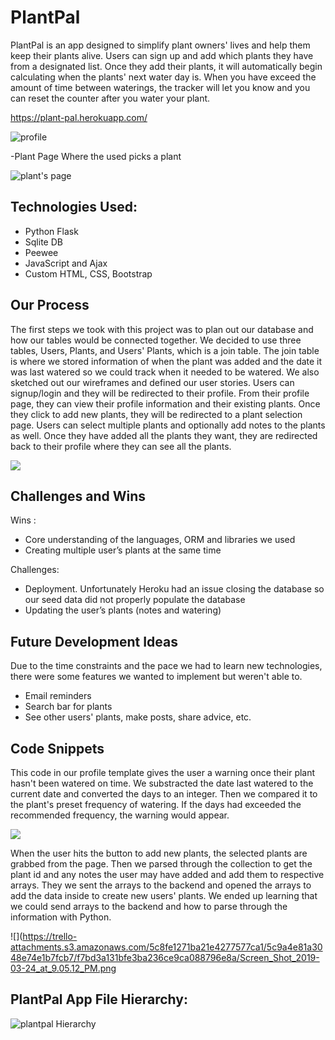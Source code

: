 # PlantPal
PlantPal is an app designed to simplify plant owners' lives and help them keep their plants alive. Users can sign up and add which plants they have from a designated list. Once they add their plants, it will automatically begin calculating when the plants' next water day is. When you have exceed the amount of time between waterings, the tracker will let you know and you can reset the counter after you water your plant.

https://plant-pal.herokuapp.com/

![profile](https://cdn.glitch.com/3f59e2c6-0558-4467-9057-8202e97223b4%2FScreen%20Shot%202019-03-24%20at%203.32.57%20PM.png?1553495462186)


-Plant Page Where the used picks a plant

![plant's page](https://cdn.glitch.com/3f59e2c6-0558-4467-9057-8202e97223b4%2FScreen%20Shot%202019-03-24%20at%2011.35.52%20PM.png?1553495782703)

## Technologies Used:
- Python Flask 
- Sqlite DB
- Peewee
- JavaScript and Ajax
- Custom HTML, CSS, Bootstrap

## Our Process
The first steps we took with this project was to plan out our database and how our tables would be connected together. We decided to use three tables, Users, Plants, and Users' Plants, which is a join table. The join table is where we stored information of when the plant was added and the date it was last watered so we could track when it needed to be watered. We also sketched out our wireframes and defined our user stories. Users can signup/login and they will be redirected to their profile. From their profile page, they can view their profile information and their existing plants. Once they click to add new plants, they will be redirected to a plant selection page. Users can select multiple plants and optionally add notes to the plants as well. Once they have added all the plants they want, they are redirected back to their profile where they can see all the plants.

![](https://trello-attachments.s3.amazonaws.com/5c8fe1271ba21e4277577ca1/5c8fea55bd0cdb7ca079996a/b51bee25c16ae8e1b12b0e4c5aeb604d/IMG_5465.jpg)

## Challenges and Wins
  Wins :
   - Core understanding of the languages, ORM and libraries we used 
   - Creating multiple user’s plants at the same time
  
  Challenges:
   - Deployment. Unfortunately Heroku had an issue closing the database so our seed data did not properly populate the database
   - Updating the user’s plants (notes and watering)

## Future Development Ideas
Due to the time constraints and the pace we had to learn new technologies, there were some features we wanted to implement but weren't able to.
 - Email reminders
 - Search bar for plants
 - See other users' plants, make posts, share advice, etc.

## Code Snippets

This code in our profile template gives the user a warning once their plant hasn't been watered on time. We substracted the date last watered to the current date and converted the days to an integer. Then we compared it to the plant's preset frequency of watering. If the days had exceeded the recommended frequency, the warning would appear.

![](https://trello-attachments.s3.amazonaws.com/5c8fe1271ba21e4277577ca1/5c9a4e81a3048e74e1b7fcb7/465828f4ccb82ac3ecb50849b384e4a2/Screen_Shot_2019-03-25_at_9.00.04_AM.png)

When the user hits the button to add new plants, the selected plants are grabbed from the page. Then we parsed through the collection to get the plant id and any notes the user may have added and add them to respective arrays. They we sent the arrays to the backend and opened the arrays to add the data inside to create new users' plants. We ended up learning that we could send arrays to the backend and how to parse through the information with Python.

![](https://trello-attachments.s3.amazonaws.com/5c8fe1271ba21e4277577ca1/5c9a4e81a3048e74e1b7fcb7/f7bd3a131bfe3ba236ce9ca088796e8a/Screen_Shot_2019-03-24_at_9.05.12_PM.png

## PlantPal App File Hierarchy:

![plantpal Hierarchy](https://cdn.glitch.com/3f59e2c6-0558-4467-9057-8202e97223b4%2FScreen%20Shot%202019-03-24%20at%2011.29.08%20PM.png?1553495377297)
